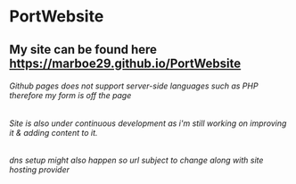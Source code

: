 # PortWebsite

## My site can be found here https://marboe29.github.io/PortWebsite

###### Github pages does not support server-side languages such as PHP therefore my form is off the page
###### Site is also under continuous development as i'm still working on improving it & adding content to it.
###### dns setup might also happen so url subject to change along with site hosting provider

